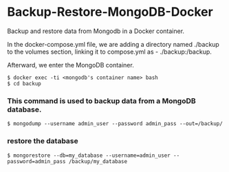 # Backup-Restore-MongoDB-Docker
Backup and restore data from Mongodb in a Docker container.


In the docker-compose.yml file, we are adding a directory named ./backup to the volumes section, linking it to compose.yml as - ./backup:/backup.




Afterward, we enter the MongoDB container.
``` 
$ docker exec -ti <mongodb's container name> bash
$ cd backup
```


### This command is used to backup data from a MongoDB database.
```
$ mongodump --username admin_user --password admin_pass --out=/backup/
```


### restore the database
```
$ mongorestore --db=my_database --username=admin_user --password=admin_pass /backup/my_database
```

